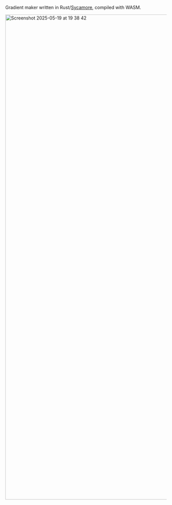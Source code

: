 Gradient maker written in Rust/[Sycamore](https://github.com/sycamore-rs/sycamore), compiled with WASM.

<img width="1512" alt="Screenshot 2025-05-19 at 19 38 42" src="https://github.com/user-attachments/assets/5e2c344e-9198-44ef-84ed-b61c3096fe56" />
